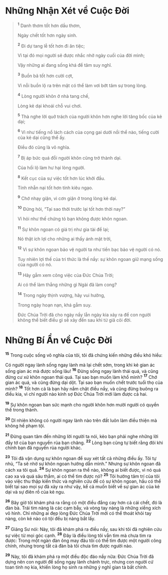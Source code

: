 # Những Nhận Xét về Cuộc Ðời

> <sup><b>1</b></sup> Danh thơm tốt hơn dầu thơm,
> 
> Ngày chết tốt hơn ngày sinh.
> 
> <sup><b>2</b></sup> Ði dự tang lễ tốt hơn đi ăn tiệc;
> 
> Vì tại đó mọi người sẽ được nhắc nhở ngày cuối của đời mình;
> 
> Vậy những ai đang sống khá để tâm suy nghĩ.
> 
> <sup><b>3</b></sup> Buồn bã tốt hơn cười cợt,
> 
> Vì nỗi buồn lộ ra trên mặt có thể làm vơi bớt tâm sự trong lòng.
> 
> <sup><b>4</b></sup> Lòng người khôn ở nhà tang chế,
> 
> Lòng kẻ dại khoái chỗ vui chơi.
> 
> <sup><b>5</b></sup> Thà nghe lời quở trách của người khôn hơn nghe lời tâng bốc của kẻ dại;
> 
> <sup><b>6</b></sup> Vì như tiếng nổ lách cách của cọng gai dưới nồi thể nào, tiếng cười của kẻ dại cũng thể ấy.
> 
> Ðiều đó cũng là vô nghĩa.
> 
> <sup><b>7</b></sup> Bị áp bức quá đỗi người khôn cũng trở thành dại.
> 
> Của hối lộ làm hư hại lòng người.
> 
> <sup><b>8</b></sup> Kết cục của sự việc tốt hơn lúc khởi đầu.
> 
> Tính nhẫn nại tốt hơn tính kiêu ngạo.
> 
> <sup><b>9</b></sup> Chớ nhạy giận, vì cơn giận ở trong lòng kẻ dại.
> 
> <sup><b>10</b></sup> Ðừng hỏi, “Tại sao thời trước lại tốt hơn thời nay?”
> 
> Vì hỏi như thế chứng tỏ bạn không được khôn ngoan.
> 
> <sup><b>11</b></sup> Sự khôn ngoan có giá trị như gia tài để lại;
> 
> Nó thật ích lợi cho những ai thấy ánh mặt trời,
> 
> <sup><b>12</b></sup> Vì sự khôn ngoan bảo vệ người ta như tiền bạc bảo vệ người có nó.
> 
> Tuy nhiên lợi thế của tri thức là thế nầy: sự khôn ngoan giữ mạng sống của người có nó.
> 
> <sup><b>13</b></sup> Hãy gẫm xem công việc của Ðức Chúa Trời;
> 
> Ai có thể làm thẳng những gì Ngài đã làm cong?
> 
> <sup><b>14</b></sup> Trong ngày thịnh vượng, hãy vui hưởng,
> 
> Trong ngày hoạn nạn, khá gẫm suy.
> 
> Ðức Chúa Trời đã cho ngày nầy lẫn ngày kia xảy ra để con người không thể biết điều gì sẽ xảy đến sau khi từ giã cõi đời.
>

# Những Bí Ẩn về Cuộc Ðời
<sup><b>15</b></sup> Trong cuộc sống vô nghĩa của tôi, tôi đã chứng kiến những điều khó hiểu:

Có người ngay lành sống ngay lành mà lại chết sớm, trong khi kẻ gian ác sống gian ác mà được sống lâu! <sup><b>16</b></sup> Ðừng sống ngay lành thái quá, và cũng đừng cư xử khôn ngoan thái quá. Tại sao bạn muốn làm khổ mình? <sup><b>17</b></sup> Chớ gian ác quá, và cũng đừng dại dột. Tại sao bạn muốn chết trước tuổi thọ của mình? <sup><b>18</b></sup> Tốt hơn cả là bạn hãy nắm chặt điều nầy, và cũng đừng buông ra điều kia, vì chỉ người nào kính sợ Ðức Chúa Trời mới làm được cả hai.

<sup><b>19</b></sup> Sự khôn ngoan ban sức mạnh cho người khôn hơn mười người có quyền thế trong thành.

<sup><b>20</b></sup> Dĩ nhiên không có người ngay lành nào trên đất luôn làm điều thiện mà không hề phạm tội.

<sup><b>21</b></sup> Ðừng quan tâm đến những lời người ta nói, kẻo bạn phải nghe những lời đầy tớ của bạn nguyền rủa bạn chăng. <sup><b>22</b></sup> Lòng bạn cũng tự biết rằng đôi khi chính bạn đã nguyền rủa người khác.

<sup><b>23</b></sup> Tôi đã vận dụng sự khôn ngoan để suy xét tất cả những điều ấy. Tôi tự nhủ, “Ta sẽ nhờ sự khôn ngoan hướng dẫn mình.” Nhưng sự khôn ngoan đã cách xa tôi quá. <sup><b>24</b></sup> Sự khôn ngoan ra thể nào, không ai biết được, vì nó quá cao xa và quá sâu thẳm, ai có thể tìm được nó? <sup><b>25</b></sup> Tôi hướng tâm trí của tôi vào việc thu thập kiến thức và nghiên cứu để có sự khôn ngoan, hầu có thể biết tại sao mọi sự đã xảy ra như vậy, kể cả muốn biết về sự gian ác của kẻ dại và sự điên rồ của kẻ ngu.

<sup><b>26</b></sup> Bây giờ tôi khám phá ra rằng có một điều đắng cay hơn cả cái chết, đó là đàn bà. Trái tim nàng là các cạm bẫy, và vòng tay nàng là những xiềng xích vô hình. Chỉ những ai đẹp lòng Ðức Chúa Trời mới có thể thoát khỏi tay nàng, còn kẻ nào có tội đều bị nàng bắt lấy.

<sup><b>27</b></sup> Giảng Sư nói: Này, tôi đã khám phá ra điều nầy, sau khi tôi đã nghiên cứu sự việc từ mọi góc cạnh. <sup><b>28</b></sup> Ðây là điều lòng tôi vẫn tìm mà chưa tìm ra được: Trong một ngàn đàn ông may đâu tôi có thể tìm được một người công chính, nhưng trong tất cả đàn bà tôi chưa tìm được người nào.

<sup><b>29</b></sup> Này, tôi đã khám phá ra một điều độc đáo nầy nữa: Ðức Chúa Trời đã dựng nên con người để sống ngay lành chánh trực, nhưng con người cứ toan tính nọ kia, khiến lòng họ sinh ra những ý nghĩ gian tà bất chính.

